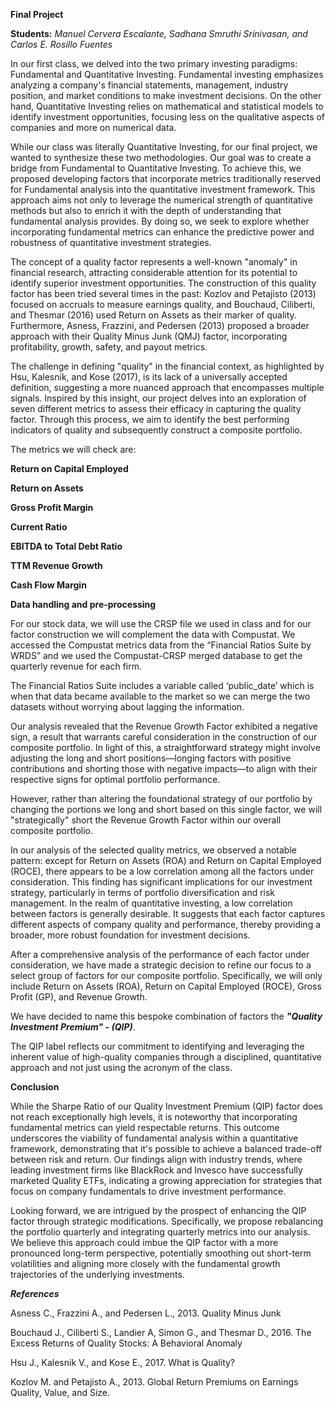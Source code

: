 ******Final Project******

**Students:** *Manuel Cervera Escalante, Sadhana Smruthi Srinivasan, and Carlos E. Rosillo Fuentes*

In our first class, we delved into the two primary investing paradigms: Fundamental and Quantitative Investing. Fundamental investing emphasizes analyzing a company's financial statements, management, industry position, and market conditions to make investment decisions. On the other hand, Quantitative Investing relies on mathematical and statistical models to identify investment opportunities, focusing less on the qualitative aspects of companies and more on numerical data.

While our class was literally Quantitative Investing, for our final project, we wanted to synthesize these two methodologies. Our goal was to create a bridge from Fundamental to Quantitative Investing. To achieve this, we proposed developing factors that incorporate metrics traditionally reserved for Fundamental analysis into the quantitative investment framework. This approach aims not only to leverage the numerical strength of quantitative methods but also to enrich it with the depth of understanding that fundamental analysis provides. By doing so, we seek to explore whether incorporating fundamental metrics can enhance the predictive power and robustness of quantitative investment strategies.

The concept of a quality factor represents a well-known "anomaly" in financial research, attracting considerable attention for its potential to identify superior investment opportunities. The construction of this quality factor has been tried several times in the past: Kozlov and Petajisto (2013) focused on accruals to measure earnings quality, and Bouchaud, Ciliberti, and Thesmar (2016) used Return on Assets as their marker of quality. Furthermore, Asness, Frazzini, and Pedersen (2013) proposed a broader approach with their Quality Minus Junk (QMJ) factor, incorporating profitability, growth, safety, and payout metrics.

The challenge in defining "quality" in the financial context, as highlighted by Hsu, Kalesnik, and Kose (2017), is its lack of a universally accepted definition, suggesting a more nuanced approach that encompasses multiple signals. Inspired by this insight, our project delves into an exploration of seven different metrics to assess their efficacy in capturing the quality factor. Through this process, we aim to identify the best performing indicators of quality and subsequently construct a composite portfolio.

The metrics we will check are:

**Return on Capital Employed**

**Return on Assets**

**Gross Profit Margin**

**Current Ratio**

**EBITDA to Total Debt Ratio**

**TTM Revenue Growth**

**Cash Flow Margin**




******Data handling and pre-processing******

For our stock data, we will use the CRSP file we used in class and for our factor construction we will complement the data with Compustat. We accessed the Compustat metrics data from the “Financial Ratios Suite by WRDS” and we used the Compustat-CRSP merged database to get the quarterly revenue for each firm.

The Financial Ratios Suite includes a variable called ‘public_date’ which is when that data became available to the market so we can merge the two datasets without worrying about lagging the information.

Our analysis revealed that the Revenue Growth Factor exhibited a negative sign, a result that warrants careful consideration in the construction of our composite portfolio. In light of this, a straightforward strategy might involve adjusting the long and short positions—longing factors with positive contributions and shorting those with negative impacts—to align with their respective signs for optimal portfolio performance.

However, rather than altering the foundational strategy of our portfolio by changing the portions we long and short based on this single factor, we will "strategically" short the Revenue Growth Factor within our overall composite portfolio.


In our analysis of the selected quality metrics, we observed a notable pattern: except for Return on Assets (ROA) and Return on Capital Employed (ROCE), there appears to be a low correlation among all the factors under consideration. This finding has significant implications for our investment strategy, particularly in terms of portfolio diversification and risk management. In the realm of quantitative investing, a low correlation between factors is generally desirable. It suggests that each factor captures different aspects of company quality and performance, thereby providing a broader, more robust foundation for investment decisions.

After a comprehensive analysis of the performance of each factor under consideration, we have made a strategic decision to refine our focus to a select group of factors for our composite portfolio. Specifically, we will only include Return on Assets (ROA), Return on Capital Employed (ROCE), Gross Profit (GP), and Revenue Growth.

We have decided to name this bespoke combination of factors the ***"Quality Investment Premium" - (QIP)***.

The QIP label reflects our commitment to identifying and leveraging the inherent value of high-quality companies through a disciplined, quantitative approach and not just using the acronym of the class.

******Conclusion******

While the Sharpe Ratio of our Quality Investment Premium (QIP) factor does not reach exceptionally high levels, it is noteworthy that incorporating fundamental metrics can yield respectable returns. This outcome underscores the viability of fundamental analysis within a quantitative framework, demonstrating that it's possible to achieve a balanced trade-off between risk and return. Our findings align with industry trends, where leading investment firms like BlackRock and Invesco have successfully marketed Quality ETFs, indicating a growing appreciation for strategies that focus on company fundamentals to drive investment performance.

Looking forward, we are intrigued by the prospect of enhancing the QIP factor through strategic modifications. Specifically, we propose rebalancing the portfolio quarterly and integrating quarterly metrics into our analysis. We believe this approach could imbue the QIP factor with a more pronounced long-term perspective, potentially smoothing out short-term volatilities and aligning more closely with the fundamental growth trajectories of the underlying investments.

***References***

Asness C., Frazzini A., and Pedersen L., 2013. Quality Minus Junk

Bouchaud J., Ciliberti S., Landier A, Simon G., and Thesmar D., 2016. The Excess Returns of Quality Stocks: A Behavioral Anomaly

Hsu J., Kalesnik V., and Kose E., 2017. What is Quality?

Kozlov M. and Petajisto A., 2013. Global Return Premiums on Earnings Quality, Value, and Size.
